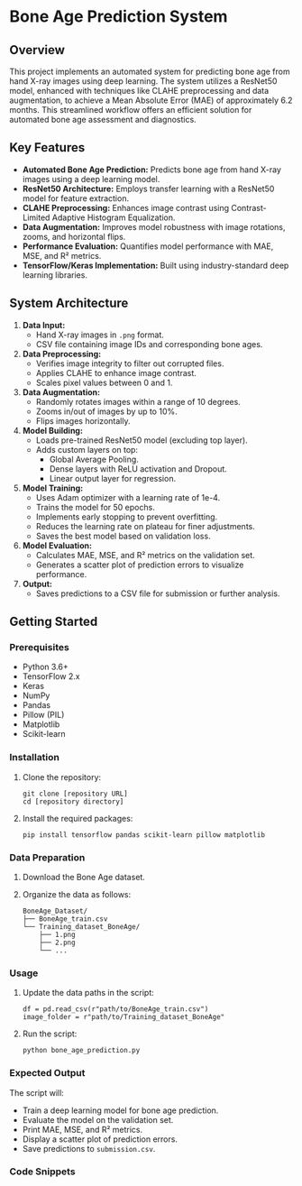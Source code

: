 # Bone Age Prediction System

## Overview

This project implements an automated system for predicting bone age from hand X-ray images using deep learning. The system utilizes a ResNet50 model, enhanced with techniques like CLAHE preprocessing and data augmentation, to achieve a Mean Absolute Error (MAE) of approximately 6.2 months. This streamlined workflow offers an efficient solution for automated bone age assessment and diagnostics.

## Key Features

-   **Automated Bone Age Prediction:** Predicts bone age from hand X-ray images using a deep learning model.
-   **ResNet50 Architecture:** Employs transfer learning with a ResNet50 model for feature extraction.
-   **CLAHE Preprocessing:** Enhances image contrast using Contrast-Limited Adaptive Histogram Equalization.
-   **Data Augmentation:** Improves model robustness with image rotations, zooms, and horizontal flips.
-   **Performance Evaluation:** Quantifies model performance with MAE, MSE, and R² metrics.
-   **TensorFlow/Keras Implementation:** Built using industry-standard deep learning libraries.

## System Architecture

1.  **Data Input:**
    -   Hand X-ray images in `.png` format.
    -   CSV file containing image IDs and corresponding bone ages.
2.  **Data Preprocessing:**
    -   Verifies image integrity to filter out corrupted files.
    -   Applies CLAHE to enhance image contrast.
    -   Scales pixel values between 0 and 1.
3.  **Data Augmentation:**
    -   Randomly rotates images within a range of 10 degrees.
    -   Zooms in/out of images by up to 10%.
    -   Flips images horizontally.
4.  **Model Building:**
    -   Loads pre-trained ResNet50 model (excluding top layer).
    -   Adds custom layers on top:
        -   Global Average Pooling.
        -   Dense layers with ReLU activation and Dropout.
        -   Linear output layer for regression.
5.  **Model Training:**
    -   Uses Adam optimizer with a learning rate of 1e-4.
    -   Trains the model for 50 epochs.
    -   Implements early stopping to prevent overfitting.
    -   Reduces the learning rate on plateau for finer adjustments.
    -   Saves the best model based on validation loss.
6.  **Model Evaluation:**
    -   Calculates MAE, MSE, and R² metrics on the validation set.
    -   Generates a scatter plot of prediction errors to visualize performance.
7.  **Output:**
    -   Saves predictions to a CSV file for submission or further analysis.

## Getting Started

### Prerequisites

-   Python 3.6+
-   TensorFlow 2.x
-   Keras
-   NumPy
-   Pandas
-   Pillow (PIL)
-   Matplotlib
-   Scikit-learn

### Installation

1.  Clone the repository:

    ```
    git clone [repository URL]
    cd [repository directory]
    ```

2.  Install the required packages:

    ```
    pip install tensorflow pandas scikit-learn pillow matplotlib
    ```

### Data Preparation

1.  Download the Bone Age dataset.
2.  Organize the data as follows:

    ```
    BoneAge_Dataset/
    ├── BoneAge_train.csv
    └── Training_dataset_BoneAge/
        ├── 1.png
        ├── 2.png
        └── ...
    ```

### Usage

1.  Update the data paths in the script:

    ```
    df = pd.read_csv(r"path/to/BoneAge_train.csv")
    image_folder = r"path/to/Training_dataset_BoneAge"
    ```

2.  Run the script:

    ```
    python bone_age_prediction.py
    ```

### Expected Output

The script will:

-   Train a deep learning model for bone age prediction.
-   Evaluate the model on the validation set.
-   Print MAE, MSE, and R² metrics.
-   Display a scatter plot of prediction errors.
-   Save predictions to `submission.csv`.

### Code Snippets

